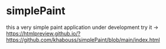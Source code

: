 # simplePaint
this a very simple paint application under development
try it -> https://htmlpreview.github.io/?https://github.com/khabouss/simplePaint/blob/main/index.html

